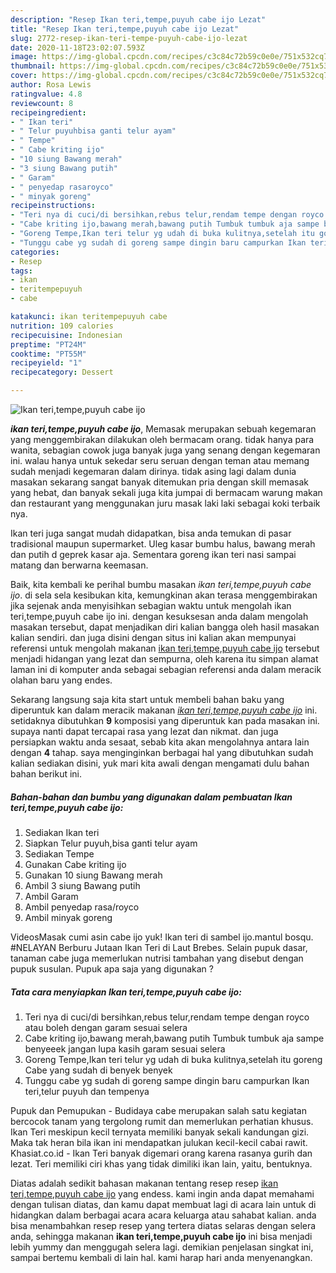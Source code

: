 ```yaml
---
description: "Resep Ikan teri,tempe,puyuh cabe ijo Lezat"
title: "Resep Ikan teri,tempe,puyuh cabe ijo Lezat"
slug: 2772-resep-ikan-teri-tempe-puyuh-cabe-ijo-lezat
date: 2020-11-18T23:02:07.593Z
image: https://img-global.cpcdn.com/recipes/c3c84c72b59c0e0e/751x532cq70/ikan-teritempepuyuh-cabe-ijo-foto-resep-utama.jpg
thumbnail: https://img-global.cpcdn.com/recipes/c3c84c72b59c0e0e/751x532cq70/ikan-teritempepuyuh-cabe-ijo-foto-resep-utama.jpg
cover: https://img-global.cpcdn.com/recipes/c3c84c72b59c0e0e/751x532cq70/ikan-teritempepuyuh-cabe-ijo-foto-resep-utama.jpg
author: Rosa Lewis
ratingvalue: 4.8
reviewcount: 8
recipeingredient:
- " Ikan teri"
- " Telur puyuhbisa ganti telur ayam"
- " Tempe"
- " Cabe kriting ijo"
- "10 siung Bawang merah"
- "3 siung Bawang putih"
- " Garam"
- " penyedap rasaroyco"
- " minyak goreng"
recipeinstructions:
- "Teri nya di cuci/di bersihkan,rebus telur,rendam tempe dengan royco atau boleh dengan garam sesuai selera"
- "Cabe kriting ijo,bawang merah,bawang putih Tumbuk tumbuk aja sampe benyeeek jangan lupa kasih garam sesuai selera"
- "Goreng Tempe,Ikan teri telur yg udah di buka kulitnya,setelah itu goreng Cabe yang sudah di benyek benyek"
- "Tunggu cabe yg sudah di goreng sampe dingin baru campurkan Ikan teri,telur puyuh dan tempenya"
categories:
- Resep
tags:
- ikan
- teritempepuyuh
- cabe

katakunci: ikan teritempepuyuh cabe 
nutrition: 109 calories
recipecuisine: Indonesian
preptime: "PT24M"
cooktime: "PT55M"
recipeyield: "1"
recipecategory: Dessert

---
```



![Ikan teri,tempe,puyuh cabe ijo](https://img-global.cpcdn.com/recipes/c3c84c72b59c0e0e/751x532cq70/ikan-teritempepuyuh-cabe-ijo-foto-resep-utama.jpg)

<b><i>ikan teri,tempe,puyuh cabe ijo</i></b>, Memasak merupakan sebuah kegemaran yang menggembirakan dilakukan oleh bermacam orang. tidak hanya para wanita, sebagian cowok juga banyak juga yang senang dengan kegemaran ini. walau hanya untuk sekedar seru seruan dengan teman atau memang sudah menjadi kegemaran dalam dirinya. tidak asing lagi dalam dunia masakan sekarang sangat banyak ditemukan pria dengan skill memasak yang hebat, dan banyak sekali juga kita jumpai di bermacam warung makan dan restaurant yang menggunakan juru masak laki laki sebagai koki terbaik nya.

Ikan teri juga sangat mudah didapatkan, bisa anda temukan di pasar tradisional maupun supermarket. Uleg kasar bumbu halus, bawang merah dan putih d geprek kasar aja. Sementara goreng ikan teri nasi sampai matang dan berwarna keemasan.

Baik, kita kembali ke perihal bumbu masakan <i>ikan teri,tempe,puyuh cabe ijo</i>. di sela sela kesibukan kita, kemungkinan akan terasa menggembirakan jika sejenak anda menyisihkan sebagian waktu untuk mengolah ikan teri,tempe,puyuh cabe ijo ini. dengan kesuksesan anda dalam mengolah masakan tersebut, dapat menjadikan diri kalian bangga oleh hasil masakan kalian sendiri. dan juga disini dengan situs ini kalian akan mempunyai referensi untuk mengolah makanan <u>ikan teri,tempe,puyuh cabe ijo</u> tersebut menjadi hidangan yang lezat dan sempurna, oleh karena itu simpan alamat laman ini di komputer anda sebagai sebagian referensi anda dalam meracik olahan baru yang endes.


Sekarang langsung saja kita start untuk membeli bahan baku yang diperuntuk kan dalam meracik makanan <u><i>ikan teri,tempe,puyuh cabe ijo</i></u> ini. setidaknya dibutuhkan <b>9</b> komposisi yang diperuntuk kan pada masakan ini. supaya nanti dapat tercapai rasa yang lezat dan nikmat. dan juga persiapkan waktu anda sesaat, sebab kita akan mengolahnya antara lain dengan <b>4</b> tahap. saya menginginkan berbagai hal yang dibutuhkan sudah kalian sediakan disini, yuk mari kita awali dengan mengamati dulu bahan bahan berikut ini.

<!--inarticleads1-->

##### Bahan-bahan dan bumbu yang digunakan dalam pembuatan Ikan teri,tempe,puyuh cabe ijo:

1. Sediakan  Ikan teri
1. Siapkan  Telur puyuh,bisa ganti telur ayam
1. Sediakan  Tempe
1. Gunakan  Cabe kriting ijo
1. Gunakan 10 siung Bawang merah
1. Ambil 3 siung Bawang putih
1. Ambil  Garam
1. Ambil  penyedap rasa/royco
1. Ambil  minyak goreng


VideosMasak cumi asin cabe ijo yuk! Ikan teri di sambel ijo.mantul bosqu. #NELAYAN Berburu Jutaan Ikan Teri di Laut Brebes. Selain pupuk dasar, tanaman cabe juga memerlukan nutrisi tambahan yang disebut dengan pupuk susulan. Pupuk apa saja yang digunakan ? 

<!--inarticleads2-->

##### Tata cara menyiapkan Ikan teri,tempe,puyuh cabe ijo:

1. Teri nya di cuci/di bersihkan,rebus telur,rendam tempe dengan royco atau boleh dengan garam sesuai selera
1. Cabe kriting ijo,bawang merah,bawang putih Tumbuk tumbuk aja sampe benyeeek jangan lupa kasih garam sesuai selera
1. Goreng Tempe,Ikan teri telur yg udah di buka kulitnya,setelah itu goreng Cabe yang sudah di benyek benyek
1. Tunggu cabe yg sudah di goreng sampe dingin baru campurkan Ikan teri,telur puyuh dan tempenya


Pupuk dan Pemupukan - Budidaya cabe merupakan salah satu kegiatan bercocok tanam yang tergolong rumit dan memerlukan perhatian khusus. Ikan Teri meskipun kecil ternyata memiliki banyak sekali kandungan gizi. Maka tak heran bila ikan ini mendapatkan julukan kecil-kecil cabai rawit. Khasiat.co.id - Ikan Teri banyak digemari orang karena rasanya gurih dan lezat. Teri memiliki ciri khas yang tidak dimiliki ikan lain, yaitu, bentuknya. 

Diatas adalah sedikit bahasan makanan tentang resep resep <u>ikan teri,tempe,puyuh cabe ijo</u> yang endess. kami ingin anda dapat memahami dengan tulisan diatas, dan kamu dapat membuat lagi di acara lain untuk di hidangkan dalam berbagai acara acara keluarga atau sahabat kalian. anda bisa menambahkan resep resep yang tertera diatas selaras dengan selera anda, sehingga makanan <b>ikan teri,tempe,puyuh cabe ijo</b> ini bisa menjadi lebih yummy dan menggugah selera lagi. demikian penjelasan singkat ini, sampai bertemu kembali di lain hal. kami harap hari anda menyenangkan.
